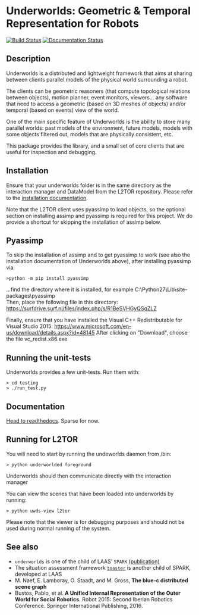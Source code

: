 Underworlds: Geometric & Temporal Representation for Robots
===========================================================

[![Build
Status](https://travis-ci.org/severin-lemaignan/underworlds.svg?branch=master)](https://travis-ci.org/severin-lemaignan/underworlds)
[![Documentation Status](https://readthedocs.org/projects/underworlds/badge/?version=latest)](http://underworlds.readthedocs.org)

Description
-----------

Underworlds is a distributed and lightweight framework that aims at sharing
between clients parallel models of the physical world surrounding a robot.

The clients can be geometric reasoners (that compute topological relations
between objects), motion planner, event monitors, viewers... any software that
need to access a geometric (based on 3D meshes of objects) and/or temporal
(based on events) view of the world.

One of the main specific feature of Underworlds is the ability to store many
parallel worlds: past models of the environment, future models, models with
some objects filtered out, models that are physically consistent, etc.

This package provides the library, and a small set of core clients that are
useful for inspection and debugging.

Installation
------------

Ensure that your underworlds folder is in the same directiory as the interaction manager and DataModel from the L2TOR repository.
Please refer to the [installation documentation](http://underworlds.readthedocs.io/en/latest/installation.html?highlight=installation).

Note that the L2TOR client uses pyassimp to load objects, so the optional section on installing assimp and pyassimp is required for this project. We do provide a shortcut for skipping the installation of assimp below.

Pyassimp
--------
To skip the installation of assimp and to get pyassimp to work (see also the installation documentation of Underworlds above), after installing pyassimp via:

```
>python -m pip install pyassimp
```

...find the directory where it is installed, for example C:\Python27\Lib\site-packages\pyassimp\
Then, place the following file in this directory: https://surfdrive.surf.nl/files/index.php/s/R1BeSVHGyQSqZLZ

Finally, ensure that you have installed the Visual C++ Redistributable for Visual Studio 2015: https://www.microsoft.com/en-us/download/details.aspx?id=48145
After clicking on "Download", choose the file vc_redist.x86.exe

Running the unit-tests
----------------------

Underworlds provides a few unit-tests. Run them with:

```
> cd testing
> ./run_test.py
```

Documentation
-------------

[Head to readthedocs](http://underworlds.readthedocs.org). Sparse for now.

Running for L2TOR
------------------------

You will need to start by running the undeworlds daemon 
from <Underworlds Dir>/bin:

```
> python underworlded foreground
```

Underworlds should then communicate directly with the interaction manager

You can view the scenes that have been loaded into underworlds by running:

```
> python uwds-view l2tor
```

Please note that the viewer is for debugging purposes and should not be used during normal running of the system.


See also
--------

- `underworlds` is one of the child of LAAS' `SPARK`
  [(publication)](https://academia.skadge.org/publis/lemaignan2016artificial.pdf)
- The situation assessment framework [`toaster`](https://github.com/laas/toaster) is another child of SPARK, developed at LAAS
- M.  Naef,  E. Lamboray,  O. Staadt,  and M.  Gross, **The  blue-c  distributed scene graph**
- Bustos, Pablo, et al. **A Unified Internal Representation of the Outer World
  for Social Robotics.** Robot 2015: Second Iberian Robotics Conference. Springer
  International Publishing, 2016.
